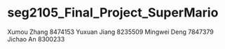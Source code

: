 # seg2105_Final_Project_SuperMario
Xumou Zhang 8474153
Yuxuan Jiang 8235509
Mingwei Deng 7847379
Jichao An 8300233
